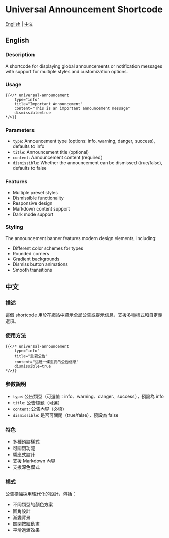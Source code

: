 # Universal Announcement Shortcode

[English](#english) | [中文](#中文)

## English

### Description
A shortcode for displaying global announcements or notification messages with support for multiple styles and customization options.

### Usage

```hugo
{{</* universal-announcement 
    type="info"
    title="Important Announcement"
    content="This is an important announcement message"
    dismissible=true
*/>}}
```

### Parameters

- `type`: Announcement type (options: info, warning, danger, success), defaults to info
- `title`: Announcement title (optional)
- `content`: Announcement content (required)
- `dismissible`: Whether the announcement can be dismissed (true/false), defaults to false

### Features

- Multiple preset styles
- Dismissible functionality
- Responsive design
- Markdown content support
- Dark mode support

### Styling

The announcement banner features modern design elements, including:
- Different color schemes for types
- Rounded corners
- Gradient backgrounds
- Dismiss button animations
- Smooth transitions

## 中文

### 描述
這個 shortcode 用於在網站中顯示全局公告或提示信息，支援多種樣式和自定義選項。

### 使用方法

```hugo
{{</* universal-announcement 
    type="info"
    title="重要公告"
    content="這是一條重要的公告信息"
    dismissible=true
*/>}}
```

### 參數說明

- `type`: 公告類型（可選值：info、warning、danger、success），預設為 info
- `title`: 公告標題（可選）
- `content`: 公告內容（必填）
- `dismissible`: 是否可關閉（true/false），預設為 false

### 特色

- 多種預設樣式
- 可關閉功能
- 響應式設計
- 支援 Markdown 內容
- 支援深色模式

### 樣式

公告橫幅採用現代化的設計，包括：
- 不同類型的顏色方案
- 圓角設計
- 漸變背景
- 關閉按鈕動畫
- 平滑過渡效果 